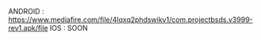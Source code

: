 ANDROID : https://www.mediafire.com/file/4lqxq2phdswikv1/com.projectbsds.v3999-rev1.apk/file
IOS : SOON
